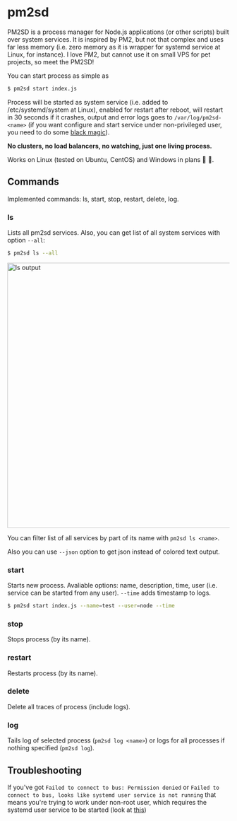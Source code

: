 # pm2sd
PM2SD is a process manager for Node.js applications (or other scripts) built over system services. It is inspired by PM2, but not that complex and uses far less memory (i.e. zero memory as it is wrapper for systemd service at Linux, for instance). I love PM2, but cannot use it on small VPS for pet projects, so meet the PM2SD!

You can start process as simple as

```bash
$ pm2sd start index.js
```

Process will be started as system service (i.e. added to /etc/systemd/system at Linux), enabled for restart after reboot, will restart in 30 seconds if it crashes, output and error logs goes to `/var/log/pm2sd-<name>` (if you want configure and start service under non-privileged user, you need to do some [black magic](./doc/d-bus-black-magic.md)). 

**No clusters, no load balancers, no watching, just one living process.**

Works on Linux (tested on Ubuntu, CentOS) and Windows in plans :construction: :hammer:.

## Commands

Implemented commands: ls, start, stop, restart, delete, log.

### ls

Lists all pm2sd services. Also, you can get list of all system services with option `--all`:

```bash
$ pm2sd ls --all
```
<img width=600px src="https://raw.githubusercontent.com/artemdudkin/pm2sd/main/doc/ls.png" alt="ls output">

You can filter list of all services by part of its name with `pm2sd ls <name>`.

Also you can use `--json` option to get json instead of colored text output.

### start

Starts new process. Avaliable options: name, description, time, user (i.e. service can be started from any user). 
`--time` adds timestamp to logs.

```bash
$ pm2sd start index.js --name=test --user=node --time
```

### stop

Stops process (by its name).

### restart

Restarts process (by its name).

### delete

Delete all traces of process (include logs).

### log

Tails log of selected process (`pm2sd log <name>`) or logs for all processes if nothing specified (`pm2sd log`).

## Troubleshooting

If you've got `Failed to connect to bus: Permission denied` or `Failed to connect to bus, looks like systemd user service is not running` that means you're trying to work under non-root user, which requires the systemd user service to be started (look at [this](./doc/d-bus-black-magic.md)) 
